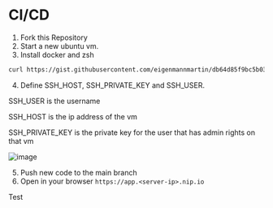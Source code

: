 # CI/CD


1. Fork this Repository
2. Start a new ubuntu vm.
3. Install docker and zsh
```bash
curl https://gist.githubusercontent.com/eigenmannmartin/db64d85f9bc5b03b071b4afc281aa238/raw/ | sh
```
4. Define SSH_HOST, SSH_PRIVATE_KEY and SSH_USER.

SSH_USER is the username

SSH_HOST is the ip address of the vm

SSH_PRIVATE_KEY is the private key for the user that has admin rights on that vm

![image](https://user-images.githubusercontent.com/2293142/121609248-c324d780-ca53-11eb-9929-1a14d34ccba9.png)

5. Push new code to the main branch
6. Open in your browser `https://app.<server-ip>.nip.io`

Test
